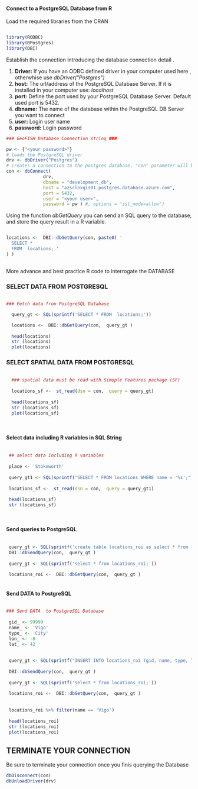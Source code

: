#### Connect to a PostgreSQL Database from R 

Load the required libraries from the CRAN 

```r 

library(RODBC)
library(RPostgres)
library(DBI)
```

Establish the connection introducing the database connection detail . 

1. **Driver:** If you have an ODBC defined driver in your computer  used here , otherwhise use *dbDriver("Postgres")*
2. **host:** The url/address of the PostgreSQL Database Server. If it is installed in your computer use: *localhost*
3. **port:** Define the port used by your PostgreSQL Database Server. Default used port is 5432.  
4. **dbname:** The name of the database within the PostgreSQL DB Server you want to connect 
5. **user:** Login user name 
6. **password:** Login password 

```r 
### GeoFISH Database Connection string ###

pw <- {"<your password>"}
# loads the PostgreSQL driver
drv <- dbDriver("Postgres")
# creates a connection to the postgres database. "con" parameter will be used in each connection to the database
con <- dbConnect(
              drv,
              dbname = "development_db",
              host = "azsclnxgis01.postgres.database.azure.com",
              port = 5432, 
              user = "<your user>", 
              password = pw ) #, options = 'ssl_mode=allow')

```
Using the function *dbGetQuery* you can send an SQL query to the database, and store the query result in a R variable. 

```r

locations <-  DBI::dbGetQuery(con, paste0( '
  SELECT *
  FROM  locations; ' 
) )
    
```

More advance and best practice R code to interrogate the DATABASE


### SELECT DATA FROM POSTGRESQL

```r 

### Fetch data from PostgreSQL Database 

  query_gt <- SQL(sprintf('SELECT * FROM  locations;'))

  locations <-  DBI::dbGetQuery(con,  query_gt )
  
  head(locations)
  str (locations)
  plot(locations)
```  
  ### SELECT SPATIAL DATA FROM POSTGRESQL

```r 
  
  ### spatial data must be read with Simople Features package (SF) 
  
  locations_sf <-  st_read(dsn = con,  query = query_gt)
  
  head(locations_sf)
  str (locations_sf)
  plot(locations_sf)
 
  
 ```
 
 #### Select data including R variables in SQL String
 
 ```r
  
  ## select data including R variables
  
  place <- 'Stokeworth'
  
  query_gt1 <- SQL(sprintf("SELECT * FROM locations WHERE name = '%s';", place ))
  
  locations_sf <-  st_read(dsn = con,  query = query_gt1)
  
  head(locations_sf)
  str (locations_sf) 
  
  
 ```
 
 #### Send queries to PostgreSQL
 
 ```r
 
  query_gt <- SQL(sprintf('create table locations_roi as select * from locations;'))
  DBI::dbSendQuery(con,  query_gt )
  
  query_gt <- SQL(sprintf('select * from locations_roi;'))
  
  locations_roi <-  DBI::dbGetQuery(con,  query_gt )
  

```
 
 #### Send DATA to PostgreSQL
 
 ```r

 ### Send DATA  to PostgreSQL Database 
  
  gid_ <- 99999
  name_ <- 'Vigo'
  type_ <- 'City'
  lon_ <- -8
  lat_ <- 42
  
  
  query_gt <- SQL(sprintf("INSERT INTO locations_roi (gid, name, type, lon, lat )  VALUES (%i, '%s', '%s', %d, %d ) ;", gid_, name_, type_, lon_, lat_))
  
  DBI::dbSendQuery(con,  query_gt )
  
  query_gt <- SQL(sprintf('select * from locations_roi;'))
  
  locations_roi <-  DBI::dbGetQuery(con,  query_gt )
  
  
  locations_roi %>% filter(name == 'Vigo')
  
  head(locations_roi)
  str (locations_roi)
  plot(locations_roi)
 
```

## TERMINATE YOUR CONNECTION

Be sure to terminate your connection once you finis querying the Database 

```r 
dbDisconnect(con)
dbUnloadDriver(drv)

```
